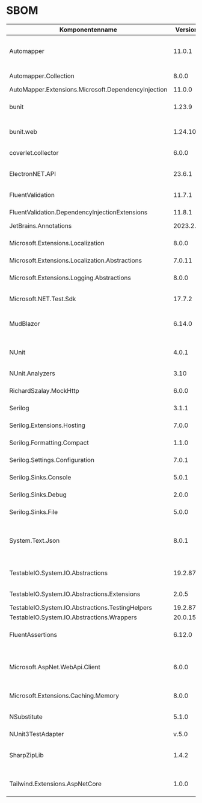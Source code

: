 # SBOM

|Komponentenname | Version |Lieferant |Lizenz |Url zur Komponente |Bemerkung |
|-|------|-|-|-|-|
|Automapper| 11.0.1 |Jimmy Bogard|MIT|https://automapper.org/|Mapping von FormModel, ViewModel, Entity und PersistEntity Objekten|
|Automapper.Collection| 8.0.0 |Tyler Carlson|MIT|https://github.com/AutoMapper/Automapper.Collection|Collection support für AutoMapper|
|AutoMapper.Extensions.Microsoft.DependencyInjection| 11.0.0 |Jimmy Bogard|MIT|https://automapper.org/| |
|bunit| 1.23.9 |Egil Hansen|MIT|https://bunit.dev/|Erweiterung von Test-Funktionalität für Blazor Komponenten|
|bunit.web| 1.24.10 |Egil Hansen|MIT|https://bunit.dev/|Erweiterung von Test-Funktionalität für Blazor (web) Komponenten|
|coverlet.collector| 6.0.0 |tonerdo|MIT|https://github.com/coverlet-coverage/coverlet|Code Coverage framework C#|
|ElectronNET.API| 23.6.1 |Gregor Biswanger, Florian Rappl|MIT|https://github.com/ElectronNET/Electron.NET/|Nutzung der Blazor Anwendung als Desktop App|
|FluentValidation| 11.7.1 |Jeremy Skinner|Apache-2.0|https://docs.fluentvalidation.net/en/latest/|Validierung von Dialogen|
|FluentValidation.DependencyInjectionExtensions| 11.8.1 |Jeremy Skinner|Apache-2.0|https://docs.fluentvalidation.net/en/latest/| |
|JetBrains.Annotations| 2023.2.0 |JetBrains|MIT|https://www.jetbrains.com/help/resharper/Code_Analysis__Code_Annotations.html| |
|Microsoft.Extensions.Localization| 8.0.0 |Microsoft|MIT|https://dotnet.microsoft.com/en-us/apps/aspnet|Lokalisierung für Mehrsprachigkeit in der View|
|Microsoft.Extensions.Localization.Abstractions| 7.0.11 |Microsoft|MIT|https://dotnet.microsoft.com/en-us/apps/aspnet| |
|Microsoft.Extensions.Logging.Abstractions| 8.0.0 |Microsoft|MIT|https://dotnet.microsoft.com/en-us/|Abstraktionen für das Logging in der Anwendung|
|Microsoft.NET.Test.Sdk| 17.7.2 |Microsoft|MIT|https://github.com/microsoft/vstest|Unterstützt das Testen der Anwendung|
|MudBlazor| 6.14.0 |Garderoben, Henon and Contributors|MIT|https://mudblazor.com/|Blazor-Komponentenbibliothek für UI-Komponenten und Tools |
|NUnit| 4.0.1 |Charlie Poole, Rob Prouse|MIT|https://nunit.org/|Schreiben und Ausführen von Unit-Tests|
|NUnit.Analyzers| 3.10 |Nunit|MIT|https://github.com/nunit/nunit.analyzers|Statische Codeanalyse von Nunit-Tests|
|RichardSzalay.MockHttp| 6.0.0 |Richard Szalay|MIT|https://github.com/richardszalay/mockhttp|Mocken von HTTP-Anfragen für Tests|
|Serilog| 3.1.1 |Serilog Contributors|Apache-2.0|https://serilog.net/|Logging für die Anwendung|
|Serilog.Extensions.Hosting| 7.0.0 |Microsoft, Serilog Contributors|Apache-2.0|https://github.com/serilog/serilog-extensions-hosting| |
|Serilog.Formatting.Compact| 1.1.0 |Serilog Contributors|Apache-2.0|https://github.com/serilog/serilog-formatting-compact| |
|Serilog.Settings.Configuration| 7.0.1 |Serilog Contributors|Apache-2.0|https://github.com/serilog/serilog-settings-configuration| |
|Serilog.Sinks.Console| 5.0.1 |Serilog Contributors|Apache-2.0|https://github.com/serilog/serilog-sinks-console| |
|Serilog.Sinks.Debug| 2.0.0 |Serilog Contributors|Apache-2.0|https://github.com/serilog/serilog-sinks-debug| |
|Serilog.Sinks.File| 5.0.0 |Serilog Contributors|Apache-2.0|https://github.com/serilog/serilog-sinks-file| |
|System.Text.Json| 8.0.1 |Microsoft|MIT|https://dotnet.microsoft.com/en-us/|Funktionen zum Parsen, Erzeugen, Serialisieren und Deserialisieren von JSON-Daten|
|TestableIO.System.IO.Abstractions| 19.2.87 |Tatham Oddie & Friends|MIT|https://github.com/TestableIO/System.IO.Abstractions|Testen von Dateisystem-Interaktionen|
|TestableIO.System.IO.Abstractions.Extensions| 2.0.5 |Tatham Oddie - Luigi Grilli & friends|MIT|https://github.com/TestableIO/System.IO.Abstractions.Extensions| |
|TestableIO.System.IO.Abstractions.TestingHelpers| 19.2.87 |Tatham Oddie & Friends|MIT|https://github.com/TestableIO/System.IO.Abstractions| |
|TestableIO.System.IO.Abstractions.Wrappers| 20.0.15 |Tatham Oddie & Friends|MIT|https://github.com/TestableIO/System.IO.Abstractions| |
|FluentAssertions| 6.12.0 |Dennis Doomen, Jonas Nyrup|Apache-2.0|https://fluentassertions.com/|Erstellung von Assertions in Unit-Tests|
|Microsoft.AspNet.WebApi.Client| 6.0.0 |Microsoft|Microsoft .NET Library License Terms|https://dotnet.microsoft.com/en-us/apps/aspnet/apis|HTTP-Client-Funktionen für die Kommunikation mit Web-APIs|
|Microsoft.Extensions.Caching.Memory| 8.0.0 |Microsoft|MIT|https://dotnet.microsoft.com/en-us/|In-Memory-Caching-Implementierung|
|NSubstitute| 5.1.0 |Anthony Egerton, David Tchepak, Alexandr Nikitin, Oleksandr Povar|BSD-3-Clause|https://nsubstitute.github.io/|Mocking und Stubbing in Unit-Tests|
|NUnit3TestAdapter| v.5.0 |Charlie Poole, Terje Sandstrom|MIT|https://docs.nunit.org/articles/vs-test-adapter/Index.html| |
|SharpZipLib| 1.4.2 |ICSharpCode|MIT|https://github.com/icsharpcode/SharpZipLib|Handhabung von Zip-,Gzip-,Tar- und anderen komprimierten Dateiformaten|
|Tailwind.Extensions.AspNetCore| 1.0.0 |Tailwind.Extensions.AspNetCore|MIT|https://github.com/Practical-ASP-NET/Tailwind.Extensions.AspNetCore|Integration von Tailwaind CSS in ASP.NET |